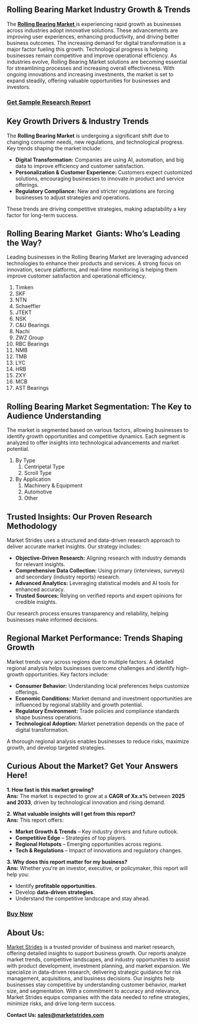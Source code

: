<h2>Rolling Bearing Market Industry Growth &amp; Trends</h2>
<p>The <a href=https://marketstrides.com/report/rolling-bearing-market><strong>Rolling Bearing Market</strong> </a>is experiencing rapid growth as businesses across industries adopt innovative solutions. These advancements are improving user experiences, enhancing productivity, and driving better business outcomes. The increasing demand for digital transformation is a major factor fueling this growth. Technological progress is helping businesses remain competitive and improve operational efficiency. As industries evolve, Rolling Bearing Market solutions are becoming essential for streamlining processes and increasing overall effectiveness. With ongoing innovations and increasing investments, the market is set to expand steadily, offering valuable opportunities for businesses and investors.</p>
<h3><a href=https://marketstrides.com/request-sample/rolling-bearing-market>Get Sample Research Report</a></h3>
<h2>Key Growth Drivers &amp; Industry Trends</h2>
<p>The <strong>Rolling Bearing Market</strong> is undergoing a significant shift due to changing consumer needs, new regulations, and technological progress. Key trends shaping the market include:</p>
<ul>
<li><strong>Digital Transformation:</strong> Companies are using AI, automation, and big data to improve efficiency and customer satisfaction.</li>
<li><strong>Personalization &amp; Customer Experience:</strong> Customers expect customized solutions, encouraging businesses to innovate in product and service offerings.</li>
<li><strong>Regulatory Compliance:</strong> New and stricter regulations are forcing businesses to adjust strategies and operations.</li>
</ul>
<p>These trends are driving competitive strategies, making adaptability a key factor for long-term success.</p>
<h2>Rolling Bearing Market  Giants: Who’s Leading the Way?</h2>
<p>Leading businesses in the Rolling Bearing Market are leveraging advanced technologies to enhance their products and services. A strong focus on innovation, secure platforms, and real-time monitoring is helping them improve customer satisfaction and operational efficiency.</p>
<p><ol><li>Timken</li><li>SKF</li><li>NTN</li><li>Schaeffler</li><li>JTEKT</li><li>NSK</li><li>C&U Bearings</li><li>Nachi</li><li>ZWZ Group</li><li>RBC Bearings</li><li>NMB</li><li>TMB</li><li>LYC</li><li>HRB</li><li>ZXY</li><li>MCB</li><li>AST Bearings</li></ol></p>
<h2>Rolling Bearing Market Segmentation: The Key to Audience Understanding</h2>
<p>The market is segmented based on various factors, allowing businesses to identify growth opportunities and competitive dynamics. Each segment is analyzed to offer insights into technological advancements and market potential.</p>
<p><ol><li>By Type<ol><li>Centripetal Type</li><li>Scroll Type</li></ol></li><li>By Application<ol><li>Machinery & Equipment</li><li>Automotive</li><li>Other</li></ol></li></ol></p>
<h2>Trusted Insights: Our Proven Research Methodology</h2>
<p>Market Strides uses a structured and data-driven research approach to deliver accurate market insights. Our strategy includes:</p>
<ul>
<li><strong>Objective-Driven Research:</strong> Aligning research with industry demands for relevant insights.</li>
<li><strong>Comprehensive Data Collection:</strong> Using primary (interviews, surveys) and secondary (industry reports) research.</li>
<li><strong>Advanced Analytics:</strong> Leveraging statistical models and AI tools for enhanced accuracy.</li>
<li><strong>Trusted Sources:</strong> Relying on verified reports and expert opinions for credible insights.</li>
</ul>
<p>Our research process ensures transparency and reliability, helping businesses make informed decisions.</p>
<h2>Regional Market Performance: Trends Shaping Growth</h2>
<p>Market trends vary across regions due to multiple factors. A detailed regional analysis helps businesses overcome challenges and identify high-growth opportunities. Key factors include:</p>
<ul>
<li><strong>Consumer Behavior:</strong> Understanding local preferences helps customize offerings.</li>
<li><strong>Economic Conditions:</strong> Market demand and investment opportunities are influenced by regional stability and growth potential.</li>
<li><strong>Regulatory Environment:</strong> Trade policies and compliance standards shape business operations.</li>
<li><strong>Technological Adoption:</strong> Market penetration depends on the pace of digital transformation.</li>
</ul>
<p>A thorough regional analysis enables businesses to reduce risks, maximize growth, and develop targeted strategies.</p>
<h2>Curious About the Market? Get Your Answers Here!</h2>
<p><strong>1. How fast is this market growing?</strong><br /> <strong>Ans:</strong> The market is expected to grow at a <strong>CAGR of Xx.x%</strong> between <strong>2025 and 2033</strong>, driven by technological innovation and rising demand.</p>
<p><strong>2. What valuable insights will I get from this report?</strong><br /> <strong>Ans:</strong> This report offers:</p>
<ul>
<li><strong>Market Growth &amp; Trends</strong> – Key industry drivers and future outlook.</li>
<li><strong>Competitive Edge</strong> – Strategies of top players.</li>
<li><strong>Regional Hotspots</strong> – Emerging opportunities across regions.</li>
<li><strong>Tech &amp; Regulations</strong> – Impact of innovations and regulatory changes.</li>
</ul>
<p><strong>3. Why does this report matter for my business?</strong><br /> <strong>Ans:</strong> Whether you're an investor, executive, or policymaker, this report will help you:</p>
<ul>
<li>Identify <strong>profitable opportunities</strong>.</li>
<li>Develop <strong>data-driven strategies</strong>.</li>
<li>Understand the competitive landscape and stay ahead.</li>
</ul>
<h3><a href=https://marketstrides.com/buyNow/rolling-bearing-market>Buy Now</a></h3>
<h2>About Us:</h2>
<p><a href=https://marketstrides.com/>Market Strides</a> is a trusted provider of business and market research, offering detailed insights to support business growth. Our reports analyze market trends, competitive landscapes, and industry opportunities to assist with product development, investment planning, and market expansion. We specialize in data-driven research, delivering strategic guidance for risk management, acquisitions, and business decisions. Our insights help businesses stay competitive by understanding customer behavior, market size, and segmentation. With a commitment to accuracy and relevance, Market Strides equips companies with the data needed to refine strategies, minimize risks, and drive long-term success.</p>
<p><strong>Contact Us: <a href=mailto:sales@marketstrides.com>sales@marketstrides.com</a></strong></p>

